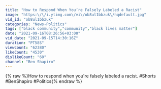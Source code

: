 ```yaml
---
title: "How to Respond When You’re Falsely Labeled a Racist"
image: "https:\/\/i.ytimg.com\/vi\/ob8ul1bbzuk\/hqdefault.jpg"
vid_id: "ob8ul1bbzuk"
categories: "News-Politics"
tags: ["black community","community","black lives matter"]
date: "2021-09-16T08:26:56+03:00"
vid_date: "2021-09-15T14:30:16Z"
duration: "PT58S"
viewcount: "62380"
likeCount: "4530"
dislikeCount: "60"
channel: "Ben Shapiro"
---
```

{% raw %}How to respond when you're falsely labeled a racist. #Shorts #BenShapiro #Politics{% endraw %}
